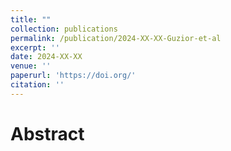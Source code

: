 ```yaml
---
title: ""
collection: publications
permalink: /publication/2024-XX-XX-Guzior-et-al
excerpt: ''
date: 2024-XX-XX
venue: ''
paperurl: 'https://doi.org/'
citation: ''
---
```

# Abstract
